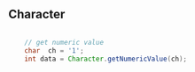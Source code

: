 ## Character


```java

    // get numeric value
    char  ch = '1';
    int data = Character.getNumericValue(ch);

```
